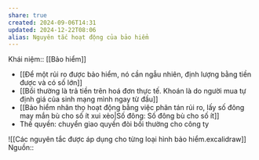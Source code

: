```yaml
---
share: true
created: 2024-09-06T14:31
updated: 2024-12-22T08:06
alias: Nguyên tắc hoạt động của bảo hiểm
---
```

Khái niệm:: [[Bảo hiểm]]
- [[Để một rủi ro được bảo hiểm, nó cần ngẫu nhiên, định lượng bằng tiền được và có số lớn]]
- [[Bồi thường là trả tiền trên hoá đơn thực tế. Khoán là do người mua tự định giá của sinh mạng mình ngay từ đầu]]
- [[Bảo hiểm nhân thọ hoạt động bằng việc phân tán rủi ro, lấy số đông may mắn bù cho số ít xui xẻo|Số đông: Số đông bù cho số ít]]
- Thế quyền: chuyển giao quyền đòi bồi thường cho công ty

![[Các nguyên tắc được áp dụng cho từng loại hình bảo hiểm.excalidraw]]
Nguồn:: 
